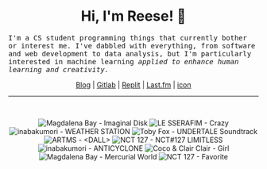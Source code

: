 <h1 align="center">Hi, I'm Reese! 👋</h1>

<p><samp>I'm a CS student programming things that currently bother or interest me. I've dabbled with everything, from software and web development to data analysis, but I'm particularly interested in machine learning <i>applied to enhance human learning and creativity.</i></p></samp>

<p align="center">
 <a href="https://renys.dev">Blog</a> | <a href="https://gitlab.com/renys">Gitlab</a> | <a href="https://replit.com/@renys">Replit</a> | <a href="https://last.fm/user/emperte">Last.fm</a> | <a href="https://picrew.me/en/image_maker/2243240">icon</a>
</p>

<hr class="dotted">
<br>
<!-- lastfm -->
<p align="center"><img src="https://lastfm.freetls.fastly.net/i/u/64s/40e357a8c9962876e806cc5328a383e0.jpg" title="Magdalena Bay - Imaginal Disk"> <img src="https://lastfm.freetls.fastly.net/i/u/64s/32a51da6fd63d367f90d237a496837f5.jpg" title="LE SSERAFIM - Crazy"> <img src="https://lastfm.freetls.fastly.net/i/u/64s/3a48ba4f44a6c3464a1e4164aec84345.jpg" title="inabakumori - WEATHER STATION"> <img src="https://lastfm.freetls.fastly.net/i/u/64s/bef3b7367a786c6a4299894d930c7dfb.jpg" title="Toby Fox - UNDERTALE Soundtrack"> <img src="https://lastfm.freetls.fastly.net/i/u/64s/25eb1503aeb96fb6b37b3e1d961d7685.jpg" title="ARTMS - <DALL>"> <img src="https://lastfm.freetls.fastly.net/i/u/64s/0bc9bad640ababf672f14a69f90147e8.jpg" title="NCT 127 - NCT#127 LIMITLESS"> <img src="https://lastfm.freetls.fastly.net/i/u/64s/b2a8d04f872054226df475aeba7247ca.jpg" title="inabakumori - ANTICYCLONE"> <img src="https://lastfm.freetls.fastly.net/i/u/64s/05932aa63671a6918771c705f76afd9b.jpg" title="Coco & Clair Clair - Girl"> <img src="https://lastfm.freetls.fastly.net/i/u/64s/c1b18f7dd5f2b262a96288bfa2330ad2.jpg" title="Magdalena Bay - Mercurial World"> <img src="https://lastfm.freetls.fastly.net/i/u/64s/eb286604339256146f7f8c58651a6198.png" title="NCT 127 - Favorite"> </p>
